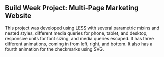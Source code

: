 ## Build Week Project:  Multi-Page Marketing Website

This project was developed using LESS with several parametric mixins and nested styles, different media queries for phone, tablet, and desktop, responsive units for font sizing, and media queries escaped. It has three different animations, coming in from left, right, and bottom. It also has a fourth animation for the checkmarks using SVG.
